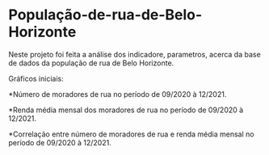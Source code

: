 # População-de-rua-de-Belo-Horizonte

Neste projeto foi feita a análise dos indicadore, parametros, acerca da base de dados da população de rua de Belo Horizonte.

Gráficos iniciais:

  *Número de moradores de rua no período de 09/2020 à 12/2021.
  
  *Renda média mensal dos moradores de rua no período de 09/2020 à 12/2021.
  
  *Correlação entre número de moradores de rua e renda média mensal no período de 09/2020 à 12/2021.
